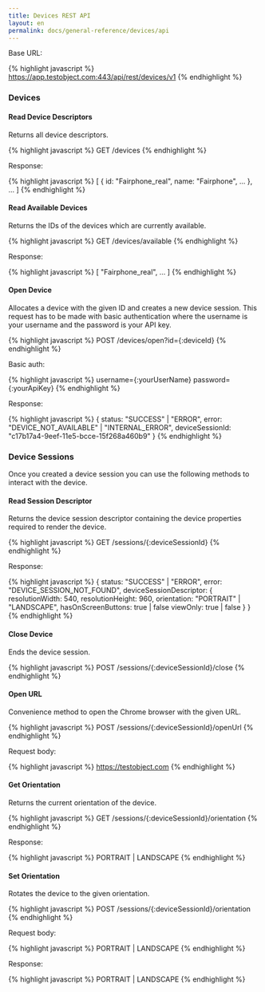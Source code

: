 ```yaml
---
title: Devices REST API
layout: en
permalink: docs/general-reference/devices/api
---
```



Base URL:

{% highlight javascript %}
https://app.testobject.com:443/api/rest/devices/v1
{% endhighlight %}


<h3 id="devices">Devices</h3>

<h4 id="read-device-descriptors">Read Device Descriptors</h4>

Returns all device descriptors.

{% highlight javascript %}
GET /devices
{% endhighlight %}

Response:

{% highlight javascript %}
[
	{
		id: "Fairphone_real",
		name: "Fairphone",
		...
	},
	...
]
{% endhighlight %}


<h4 id="read-available-devices">Read Available Devices</h4>

Returns the IDs of the devices which are currently available.

{% highlight javascript %}
GET /devices/available
{% endhighlight %}

Response:

{% highlight javascript %}
[
	"Fairphone_real",
	...
]
{% endhighlight %}


<h4 id="open-device">Open Device</h4>

Allocates a device with the given ID and creates a new device session. This request has to be made with basic authentication where the username is your username and the password is your API key.

{% highlight javascript %}
POST /devices/open?id={:deviceId}
{% endhighlight %}

Basic auth:

{% highlight javascript %}
username={:yourUserName}
password={:yourApiKey}
{% endhighlight %}

Response:

{% highlight javascript %}
{
	status: "SUCCESS" | "ERROR",
	error: "DEVICE_NOT_AVAILABLE" | "INTERNAL_ERROR",
	deviceSessionId: "c17b17a4-9eef-11e5-bcce-15f268a460b9"
}
{% endhighlight %}


<h3 id="devices">Device Sessions</h3>

Once you created a device session you can use the following methods to interact with the device.


<h4 id="read-session-descriptor">Read Session Descriptor</h4>

Returns the device session descriptor containing the device properties required to render the device.

{% highlight javascript %}
GET /sessions/{:deviceSessionId}
{% endhighlight %}

Response:

{% highlight javascript %}
{
	status: "SUCCESS" | "ERROR",
	error: "DEVICE_SESSION_NOT_FOUND",
	deviceSessionDescriptor: {
		resolutionWidth: 540,
		resolutionHeight: 960,
		orientation: "PORTRAIT" | "LANDSCAPE",
		hasOnScreenButtons: true | false
		viewOnly: true | false
	}
}
{% endhighlight %}


<h4 id="close-device">Close Device</h4>

Ends the device session.

{% highlight javascript %}
POST /sessions/{:deviceSessionId}/close
{% endhighlight %}


<!-- 
<h4 id="install-app">Install App</h4>

Installs a previously uploaded app.

{% highlight javascript %}
POST /sessions/{:deviceSessionId}/apps/{:externalAppVersionId}/install
{% endhighlight %}


<h4 id="restart-app">Restart App</h4>

Restarts the app with the given ID.

{% highlight javascript %}
POST /sessions/{:deviceSessionId}/apps/{:externalAppVersionId}/restart
{% endhighlight %}


<h4 id="push-file">Push File</h4>

Pushes a previously uploaded file to the device.

{% highlight javascript %}
POST /sessions/{:deviceSessionId}/files/{:fileId}/push
{% endhighlight %}
-->


<h4 id="open-url">Open URL</h4>

Convenience method to open the Chrome browser with the given URL.

{% highlight javascript %}
POST /sessions/{:deviceSessionId}/openUrl 
{% endhighlight %}

Request body:

{% highlight javascript %}
https://testobject.com
{% endhighlight %}


<!-- 
<h4 id="paste-content">Paste Content</h4>

Pastes the given text into the device.

{% highlight javascript %}
POST /sessions/{:deviceSessionId}/paste
{% endhighlight %}

Request body:

{% highlight javascript %}
This is the text I wish to paste into the device.
{% endhighlight %}
-->


<h4 id="get-orientation">Get Orientation</h4>

Returns the current orientation of the device.

{% highlight javascript %}
GET /sessions/{:deviceSessionId}/orientation
{% endhighlight %}

Response:

{% highlight javascript %}
PORTRAIT | LANDSCAPE
{% endhighlight %}


<h4 id="set-orientation">Set Orientation</h4>

Rotates the device to the given orientation.

{% highlight javascript %}
POST /sessions/{:deviceSessionId}/orientation
{% endhighlight %}

Request body:

{% highlight javascript %}
PORTRAIT | LANDSCAPE
{% endhighlight %}

Response:

{% highlight javascript %}
PORTRAIT | LANDSCAPE
{% endhighlight %}


<!--
<h4 id="set-gps-coordinates">Set GPS Coordinates</h4>

Sets the GPS coordinates.

{% highlight javascript %}
POST /sessions/{:deviceSessionId}/gps/coordinates
{% endhighlight %}

Request body:

{% highlight javascript %}
{
	lat: "52.51628",
	lon: "13.37772"
}
{% endhighlight %}

Response:

{% highlight javascript %}
{
	lat: "52.51628",
	lon: "13.37772"
}
{% endhighlight %}


<h4 id="adb-shell-command">Execute ADB Shell Command</h4>

Executes the given ADB command. "adb shell" will automatically be prepended. Send "input text 'abc'" to execute the command "adb shell input text 'abc'".

{% highlight javascript %}
POST /sessions/{:deviceSessionId}/adb
{% endhighlight %}

Request body:

{% highlight javascript %}
input text 'abc'
{% endhighlight %}


<h4 id="get-locales">Get Locales</h4>

Returns all locales of the device.

{% highlight javascript %}
GET /sessions/{:deviceSessionId}/locales
{% endhighlight %}

Response:

{% highlight javascript %}
[
	{
		"country": "DE",
		"language": "de",
		"label": "German"
	},
	...
]
{% endhighlight %}


<h4 id="set-locales">Set Locale</h4>

Sets the given locale.

{% highlight javascript %}
POST /sessions/{:deviceSessionId}/locales/{:locale}/set
{% endhighlight %}

Request body:

{% highlight javascript %}
DE
{% endhighlight %}

Response:

{% highlight javascript %}
{
	"country": "DE",
	"language": "de",
	"label": "German"
}
{% endhighlight %}


<h4 id="disable-animations">Disable Animations</h4>

Disables animations.

{% highlight javascript %}
POST /sessions/{:deviceSessionId}/animations/disable
{% endhighlight %}


<h4 id="enable-animations">Enable Animations</h4>

Enables animations.

{% highlight javascript %}
POST /sessions/{:deviceSessionId}/animations/enable
{% endhighlight %}


<h4 id="google-account">Display Google Account Settings</h4>

Convenience method to open the Google Account settings.

{% highlight javascript %}
POST /sessions/{:deviceSessionId}/googleAccount
{% endhighlight %}
-->
